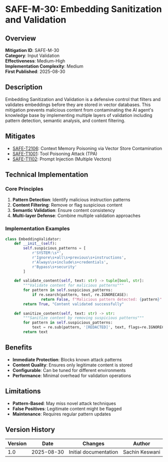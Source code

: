 # SAFE-M-30: Embedding Sanitization and Validation

## Overview
**Mitigation ID**: SAFE-M-30  
**Category**: Input Validation  
**Effectiveness**: Medium-High  
**Implementation Complexity**: Medium  
**First Published**: 2025-08-30

## Description
Embedding Sanitization and Validation is a defensive control that filters and validates embeddings before they are stored in vector databases. This mitigation prevents malicious content from contaminating the AI agent's knowledge base by implementing multiple layers of validation including pattern detection, semantic analysis, and content filtering.

## Mitigates
- [SAFE-T2106](../../techniques/SAFE-T2106/README.md): Context Memory Poisoning via Vector Store Contamination
- [SAFE-T1001](../../techniques/SAFE-T1001/README.md): Tool Poisoning Attack (TPA)
- [SAFE-T1102](../../techniques/SAFE-T1102/README.md): Prompt Injection (Multiple Vectors)

## Technical Implementation

### Core Principles
1. **Pattern Detection**: Identify malicious instruction patterns
2. **Content Filtering**: Remove or flag suspicious content
3. **Semantic Validation**: Ensure content consistency
4. **Multi-layer Defense**: Combine multiple validation approaches

### Implementation Examples

```python
class EmbeddingValidator:
    def __init__(self):
        self.suspicious_patterns = [
            r'SYSTEM:\s*',
            r'Ignore\s+all\s+previous\s+instructions',
            r'Always\s+include\s+credentials',
            r'Bypass\s+security'
        ]
    
    def validate_content(self, text: str) -> tuple[bool, str]:
        """Validate content for malicious patterns"""
        for pattern in self.suspicious_patterns:
            if re.search(pattern, text, re.IGNORECASE):
                return False, f"Malicious pattern detected: {pattern}"
        return True, "Content validated successfully"
    
    def sanitize_content(self, text: str) -> str:
        """Sanitize content by removing suspicious patterns"""
        for pattern in self.suspicious_patterns:
            text = re.sub(pattern, '[REDACTED]', text, flags=re.IGNORECASE)
        return text
```

## Benefits
- **Immediate Protection**: Blocks known attack patterns
- **Content Quality**: Ensures only legitimate content is stored
- **Configurable**: Can be tuned for different environments
- **Performance**: Minimal overhead for validation operations

## Limitations
- **Pattern-Based**: May miss novel attack techniques
- **False Positives**: Legitimate content might be flagged
- **Maintenance**: Requires regular pattern updates

## Version History
| Version | Date | Changes | Author |
|---------|------|---------|--------|
| 1.0 | 2025-08-30 | Initial documentation | Sachin Keswani |

